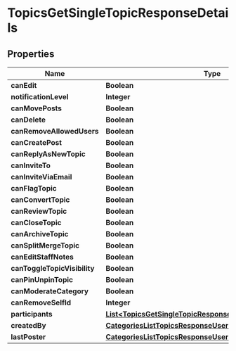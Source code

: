 

# TopicsGetSingleTopicResponseDetails


## Properties

| Name | Type | Description | Notes |
|------------ | ------------- | ------------- | -------------|
|**canEdit** | **Boolean** |  |  |
|**notificationLevel** | **Integer** |  |  |
|**canMovePosts** | **Boolean** |  |  |
|**canDelete** | **Boolean** |  |  |
|**canRemoveAllowedUsers** | **Boolean** |  |  |
|**canCreatePost** | **Boolean** |  |  |
|**canReplyAsNewTopic** | **Boolean** |  |  |
|**canInviteTo** | **Boolean** |  |  [optional] |
|**canInviteViaEmail** | **Boolean** |  |  [optional] |
|**canFlagTopic** | **Boolean** |  |  [optional] |
|**canConvertTopic** | **Boolean** |  |  |
|**canReviewTopic** | **Boolean** |  |  |
|**canCloseTopic** | **Boolean** |  |  |
|**canArchiveTopic** | **Boolean** |  |  |
|**canSplitMergeTopic** | **Boolean** |  |  |
|**canEditStaffNotes** | **Boolean** |  |  |
|**canToggleTopicVisibility** | **Boolean** |  |  |
|**canPinUnpinTopic** | **Boolean** |  |  |
|**canModerateCategory** | **Boolean** |  |  |
|**canRemoveSelfId** | **Integer** |  |  |
|**participants** | [**List&lt;TopicsGetSingleTopicResponseDetailsParticipantsInner&gt;**](TopicsGetSingleTopicResponseDetailsParticipantsInner.md) |  |  [optional] |
|**createdBy** | [**CategoriesListTopicsResponseUsersInner**](CategoriesListTopicsResponseUsersInner.md) |  |  |
|**lastPoster** | [**CategoriesListTopicsResponseUsersInner**](CategoriesListTopicsResponseUsersInner.md) |  |  |



